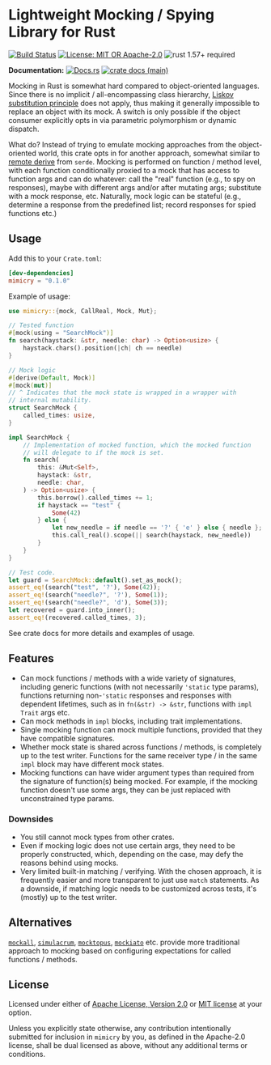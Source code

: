 # Lightweight Mocking / Spying Library for Rust

[![Build Status](https://github.com/slowli/mimicry/workflows/CI/badge.svg?branch=main)](https://github.com/slowli/mimicry/actions)
[![License: MIT OR Apache-2.0](https://img.shields.io/badge/License-MIT%2FApache--2.0-blue)](https://github.com/slowli/mimicry#license)
![rust 1.57+ required](https://img.shields.io/badge/rust-1.57+-blue.svg?label=Required%20Rust)

**Documentation:** [![Docs.rs](https://docs.rs/mimicry/badge.svg)](https://docs.rs/mimicry/)
[![crate docs (main)](https://img.shields.io/badge/main-yellow.svg?label=docs)](https://slowli.github.io/mimicry/mimicry/)

Mocking in Rust is somewhat hard compared to object-oriented languages. Since there
is no implicit / all-encompassing class hierarchy, [Liskov substitution principle]
does not apply, thus making it generally impossible to replace an object with its mock.
A switch is only possible if the object consumer explicitly opts in via
parametric polymorphism or dynamic dispatch.

What do? Instead of trying to emulate mocking approaches from the object-oriented world,
this crate opts in for another approach, somewhat similar to [remote derive] from `serde`.
Mocking is performed on function / method level, with each function conditionally proxied
to a mock that has access to function args and can do whatever: call the "real" function
(e.g., to spy on responses), maybe with different args and/or after mutating args;
substitute with a mock response, etc. Naturally, mock logic
can be stateful (e.g., determine a response from the predefined list; record responses
for spied functions etc.)

## Usage

Add this to your `Crate.toml`:

```toml
[dev-dependencies]
mimicry = "0.1.0"
```

Example of usage:

```rust
use mimicry::{mock, CallReal, Mock, Mut};

// Tested function
#[mock(using = "SearchMock")]
fn search(haystack: &str, needle: char) -> Option<usize> {
    haystack.chars().position(|ch| ch == needle)
}

// Mock logic
#[derive(Default, Mock)]
#[mock(mut)]
// ^ Indicates that the mock state is wrapped in a wrapper with 
// internal mutability.
struct SearchMock {
    called_times: usize,
}

impl SearchMock {
    // Implementation of mocked function, which the mocked function
    // will delegate to if the mock is set.
    fn search(
        this: &Mut<Self>,
        haystack: &str,
        needle: char,
    ) -> Option<usize> {
        this.borrow().called_times += 1;
        if haystack == "test" {
            Some(42)
        } else {
            let new_needle = if needle == '?' { 'e' } else { needle };
            this.call_real().scope(|| search(haystack, new_needle))
        }
    }
}

// Test code.
let guard = SearchMock::default().set_as_mock();
assert_eq!(search("test", '?'), Some(42));
assert_eq!(search("needle?", '?'), Some(1));
assert_eq!(search("needle?", 'd'), Some(3));
let recovered = guard.into_inner();
assert_eq!(recovered.called_times, 3);
```

See crate docs for more details and examples of usage.

## Features

- Can mock functions / methods with a wide variety of signatures, including generic functions
  (with not necessarily `'static` type params), functions returning non-`'static` responses
  and responses with dependent lifetimes, such as in `fn(&str) -> &str`, functions with
  `impl Trait` args etc.
- Can mock methods in `impl` blocks, including trait implementations.
- Single mocking function can mock multiple functions, provided that they have compatible
  signatures.
- Whether mock state is shared across functions / methods, is completely up to the test writer.
  Functions for the same receiver type / in the same `impl` block may have different
  mock states.
- Mocking functions can have wider argument types than required from the signature of
  function(s) being mocked. For example, if the mocking function doesn't use some args,
  they can be just replaced with unconstrained type params.

### Downsides

- You still cannot mock types from other crates.
- Even if mocking logic does not use certain args, they need to be properly constructed,
  which, depending on the case, may defy the reasons behind using mocks.
- Very limited built-in matching / verifying. With the chosen approach,
  it is frequently easier and more transparent to just use `match` statements.
  As a downside, if matching logic needs to be customized across tests, it's (mostly)
  up to the test writer.

## Alternatives

[`mockall`], [`simulacrum`], [`mocktopus`], [`mockiato`] etc. provide more traditional approach
to mocking based on configuring expectations for called functions / methods.

## License

Licensed under either of [Apache License, Version 2.0](LICENSE-APACHE)
or [MIT license](LICENSE-MIT) at your option.

Unless you explicitly state otherwise, any contribution intentionally submitted
for inclusion in `mimicry` by you, as defined in the Apache-2.0 license,
shall be dual licensed as above, without any additional terms or conditions.

[Liskov substitution principle]: https://en.wikipedia.org/wiki/Liskov_substitution_principle
[remote derive]: https://serde.rs/remote-derive.html
[`mockall`]: https://crates.io/crates/mockall
[`simulacrum`]: https://crates.io/crates/simulacrum
[`mocktopus`]: https://crates.io/crates/mocktopus
[`mockiato`]: https://crates.io/crates/mockiato
